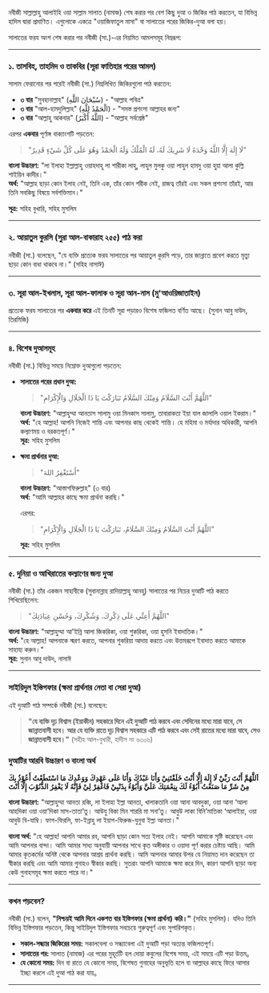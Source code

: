 নবীজী সাল্লাল্লাহু আলাইহি ওয়া সাল্লাম সালাত (নামাজ) শেষ করার পর বেশ কিছু দুআ ও জিকির পাঠ করতেন, যা বিভিন্ন হাদিস দ্বারা প্রমাণিত। এগুলোকে একত্রে "ওয়াজিফাতুল মাসা" বা সালাতের পরের জিকির-দুআ বলা হয়।

সালাতের ফরয অংশ শেষ করার পর নবীজী (সা.)-এর নিয়মিত আমলসমূহ নিম্নরূপ:

---

### ১. তাসবিহ, তাহমিদ ও তাকবির (সূরা ফাতিহার পরের আমল)
সালাম ফেরানোর পর পরেই নবীজী (সা.) নিম্নলিখিত জিকিরগুলো পাঠ করতেন:
* **৩ বার** "সুবহানাল্লাহ" (سُبْحَانَ اللَّهِ) - "আল্লাহ পবিত্র"
* **৩ বার** "আল-হামদুলিল্লাহ" (الْحَمْدُ لِلَّهِ) - "সমস্ত প্রশংসা আল্লাহর জন্য"
* **৩ বার** "আল্লাহু আকবার" (اللَّهُ أَكْبَرُ) - "আল্লাহ সর্বশ্রেষ্ঠ"

এরপর **একবার** পূর্ণাঙ্গ বাক্যাংশটি পড়তেন:
 > "لَا إِلَهَ إِلَّا اللَّهُ وَحْدَهُ لَا شَرِيكَ لَهُ، لَهُ الْمُلْكُ وَلَهُ الْحَمْدُ وَهُوَ عَلَى كُلِّ شَيْءٍ قَدِيرٌ"  

**বাংলা উচ্চারণ:** "লা ইলাহা ইল্লাল্লাহু ওয়াহদাহু লা শারীকা লাহু, লাহুল মুলকু ওয়া লাহুল হামদু ওয়া হুয়া আলা কুল্লি শাইয়িন কাদীর।"  
**অর্থ:** "আল্লাহ ছাড়া কোন ইলাহ নেই, তিনি এক, তাঁর কোন শরীক নেই, রাজত্ব তাঁরই এবং সকল প্রশংসা তাঁরই, আর তিনি সবকিছু বিষয়ে সর্বশক্তিমান।" 

**সূত্র:** সহিহ বুখারি, সহিহ মুসলিম

---

### ২. আয়াতুল কুরসি (সুরা আল-বাকারাহ ২৫৫) পাঠ করা
নবীজী (সা.) বলেছেন, "যে ব্যক্তি প্রত্যেক ফরয সালাতের পর আয়াতুল কুরসি পড়ে, তার জান্নাতে প্রবেশ করতে মৃত্যু ছাড়া কোন বাধা থাকবে না।" (সহিহ নাসাঈ)

---

### ৩. সূরা আল-ইখলাস, সূরা আল-ফালাক ও সূরা আন-নাস (মু'আওয়িজাতাইন)
প্রত্যেক ফরয সালাতের পর **একবার করে** এই তিনটি সূরা পড়ারও বিশেষ ফজিলত বর্ণিত আছে। (সুনান আবু দাউদ, তিরমিজি)

---

### ৪. বিশেষ দুআসমূহ
নবীজী (সা.) বিভিন্ন সময়ে নিম্নোক্ত দুআগুলো পড়তেন:

* **সালাতের পরের প্রধান দুআ:**
    > "اللَّهُمَّ أَنْتَ السَّلَامُ وَمِنْكَ السَّلَامُ تَبَارَكْتَ يَا ذَا الْجَلَالِ وَالْإِكْرَامِ"
    
    **বাংলা উচ্চারণ:** "আল্লাহুম্মা আনতাস সালামু ওয়া মিনকাস সালামু, তাবারাকতা ইয়া যাল জালালি ওয়াল ইকরাম।"  
    **অর্থ:** "হে আল্লাহ! আপনি নিজেই শান্তি এবং আপনার কাছ থেকেই শান্তি। হে মহিমা ও মর্যাদার অধিকারী, আপনি কল্যাণময় ও বরকতপূর্ণ।"  
    **সূত্র:** সহিহ মুসলিম

* **ক্ষমা প্রার্থনার দুআ:**
    > "أَسْتَغْفِرُ اللهَ"
    
    **বাংলা উচ্চারণ:** "আস্তাগফিরুল্লাহ" (৩ বার)  
    **অর্থ:** "আমি আল্লাহর কাছে ক্ষমা প্রার্থনা করছি।"  

    এরপর:  
    > "اللَّهُمَّ أَنْتَ السَّلَامُ وَمِنْكَ السَّلَامُ، تَبَارَكْتَ يَا ذَا الْجَلَالِ وَالْإِكْرَامِ"
    
    **সূত্র:** সহিহ মুসলিম

---

### ৫. দুনিয়া ও আখিরাতের কল্যাণের জন্য দুআ
নবীজী (সা.) তাঁর একজন সাহাবীকে (সুবানান্লাহ রাদিয়াল্লাহু আনহু) সালাতের পর নিচের দুআটি পাঠ করতে শিখিয়েছিলেন:

  > "اللَّهُمَّ أَعِنِّي عَلَى ذِكْرِكَ، وَشُكْرِكَ، وَحُسْنِ عِبَادَتِكَ"

**বাংলা উচ্চারণ:** "আল্লাহুম্মা আ'ইন্নি আলা জিকরিকা, ওয়া শুকরিকা, ওয়া হুসনি ইবাদাতিক।"  
**অর্থ:** "হে আল্লাহ! আপনাকে স্মরণ করতে, আপনার শুকরিয়া আদায় করতে এবং উত্তমরূপে ইবাদাত করতে আমাকে সাহায্য করুন।"  
**সূত্র:** সুনান আবু দাউদ, নাসাঈ

---

### সাইয়িদুল ইস্তিগফার (ক্ষমা প্রার্থনার নেতা বা সেরা দুআ)

এই দুআটি পাঠ সম্পর্কে নবীজী (সা.) বলেছেন:

> **"যে ব্যক্তি দৃঢ় বিশ্বাস (ইয়াকীন) সহকারে দিনে এই দুআটি পাঠ করবে এবং সেদিনের মধ্যে মারা যাবে, সে জান্নাতবাসী হবে। আর যে ব্যক্তি রাতে দৃঢ় বিশ্বাস সহকারে এটি পাঠ করবে এবং সেই রাতের মধ্যে মারা যাবে, সেও জান্নাতবাসী হবে।"**
(সহীহ আল-বুখারী, হাদীস নং ৬৩০৬)

### দুআটির আরবি উচ্চারণ ও বাংলা অর্থ

**اَللَّهُمَّ أَنْتَ رَبِّيْ لَا إِلَهَ إِلَّا أَنْتَ خَلَقْتَنِيْ وَأَنَا عَبْدُكَ وَأَنَا عَلَى عَهْدِكَ وَوَعْدِكَ مَا اسْتَطَعْتُ أَعُوْذُ بِكَ مِنْ شَرِّ مَا صَنَعْتُ أَبُوْءُ لَكَ بِنِعْمَتِكَ عَلَيَّ وَأَبُوْءُ بِذَنْبِيْ فَاغْفِرْ لِيْ فَإِنَّهُ لَا يَغْفِرُ الذُّنُوْبَ إِلَّا أَنْتَ**

**বাংলা উচ্চারণ:**
"আল্লাহুম্মা আনতা রব্বি, লা ইলাহা ইল্লা আনতা, খালাকতানি ওয়া আনা আবদুকা, ওয়া আনা ‘আলা আহদিকা ওয়া ওয়া’দিকা মাস-তাতা’তু। আউযু বিকা মিন শাররি মা সনা’তু। আবুউ লাকা বিনি’মাতিকা ‘আলাইয়া, ওয়া আবুউ বি-যাম্বি। ফাগ-ফিরলি, ফা-ইন্নাহু লা ইয়াগ-ফিরুজ-যুনুবা ইল্লা আনতা।"

**বাংলা অর্থ:**
"হে আল্লাহ! আপনি আমার রব, আপনি ছাড়া কোন সত্য ইলাহ নেই। আপনি আমাকে সৃষ্টি করেছেন এবং আমি আপনার বান্দা। আমি আমার সাধ্য অনুযায়ী আপনার সাথে কৃত অঙ্গীকার ও ওয়াদা পূর্ণ করার চেষ্টায় আছি। আমি আমার কৃতকর্মের অনিষ্ট থেকে আপনার আশ্রয় প্রার্থনা করছি। আমি আপনার আমার উপর যে নিয়ামত দান করেছেন তা স্বীকার করছি এবং আমি আমার গুনাহও স্বীকার করছি। সুতরাং আপনি আমাকে ক্ষমা করে দিন, কারণ আপনি ছাড়া অন্য কেউ গুনাহসমূহ ক্ষমা করতে পারে না।"

---

### কখন পড়বেন?

নবীজী (সা.) বলেন, **"নিশ্চয়ই আমি দিনে একশত বার ইস্তিগফার (ক্ষমা প্রার্থনা) করি।"** (সহিহ মুসলিম)। যদিও তিনি বিভিন্ন ইস্তিগফার পড়তেন, কিন্তু সাইয়িদুল ইস্তিগফার সবচেয়ে গুরুত্বপূর্ণ এবং সুপারিশকৃত।

*   **সকাল-সন্ধ্যার জিকিরের সময়:** সকালবেলা ও সন্ধ্যাবেলা এই দুআটি পড়া অত্যন্ত ফজিলতপূর্ণ।
*   **সালাতের পর:** সালাত (নামাজ) এর পরের মুহূর্তটি হল দোয়া কবুলের বিশেষ সময়, এই সময়ে এটি পড়া উত্তম。
*   **যে কোনো সময়:** দিন বা রাতে যে কোনো সময়, বিশেষত গুনাহের অনুভূতি হলে বা আল্লাহর কাছে ফিরে আসার ইচ্ছা করলে এই দুআ পাঠ করা যায়。

---
